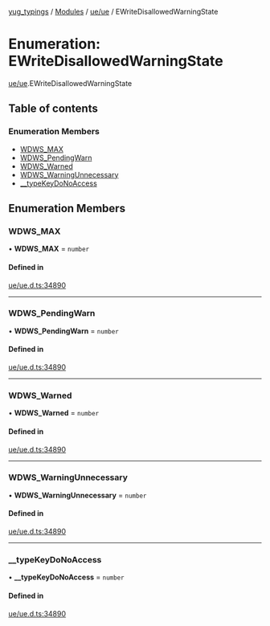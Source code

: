 [yug_typings](../README.md) / [Modules](../modules.md) / [ue/ue](../modules/ue_ue.md) / EWriteDisallowedWarningState

# Enumeration: EWriteDisallowedWarningState

[ue/ue](../modules/ue_ue.md).EWriteDisallowedWarningState

## Table of contents

### Enumeration Members

- [WDWS\_MAX](ue_ue.EWriteDisallowedWarningState.md#wdws_max)
- [WDWS\_PendingWarn](ue_ue.EWriteDisallowedWarningState.md#wdws_pendingwarn)
- [WDWS\_Warned](ue_ue.EWriteDisallowedWarningState.md#wdws_warned)
- [WDWS\_WarningUnnecessary](ue_ue.EWriteDisallowedWarningState.md#wdws_warningunnecessary)
- [\_\_typeKeyDoNoAccess](ue_ue.EWriteDisallowedWarningState.md#__typekeydonoaccess)

## Enumeration Members

### WDWS\_MAX

• **WDWS\_MAX** = `number`

#### Defined in

[ue/ue.d.ts:34890](https://github.com/YugMetaverse/yug_typings/blob/25cad34/ue/ue.d.ts#L34890)

___

### WDWS\_PendingWarn

• **WDWS\_PendingWarn** = `number`

#### Defined in

[ue/ue.d.ts:34890](https://github.com/YugMetaverse/yug_typings/blob/25cad34/ue/ue.d.ts#L34890)

___

### WDWS\_Warned

• **WDWS\_Warned** = `number`

#### Defined in

[ue/ue.d.ts:34890](https://github.com/YugMetaverse/yug_typings/blob/25cad34/ue/ue.d.ts#L34890)

___

### WDWS\_WarningUnnecessary

• **WDWS\_WarningUnnecessary** = `number`

#### Defined in

[ue/ue.d.ts:34890](https://github.com/YugMetaverse/yug_typings/blob/25cad34/ue/ue.d.ts#L34890)

___

### \_\_typeKeyDoNoAccess

• **\_\_typeKeyDoNoAccess** = `number`

#### Defined in

[ue/ue.d.ts:34890](https://github.com/YugMetaverse/yug_typings/blob/25cad34/ue/ue.d.ts#L34890)
